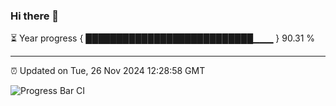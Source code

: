 ### Hi there 👋

⏳ Year progress { ███████████████████████████▁▁▁ } 90.31 %

---

⏰ Updated on Tue, 26 Nov 2024 12:28:58 GMT

![Progress Bar CI](https://github.com/liununu/liununu/workflows/Progress%20Bar%20CI/badge.svg)
